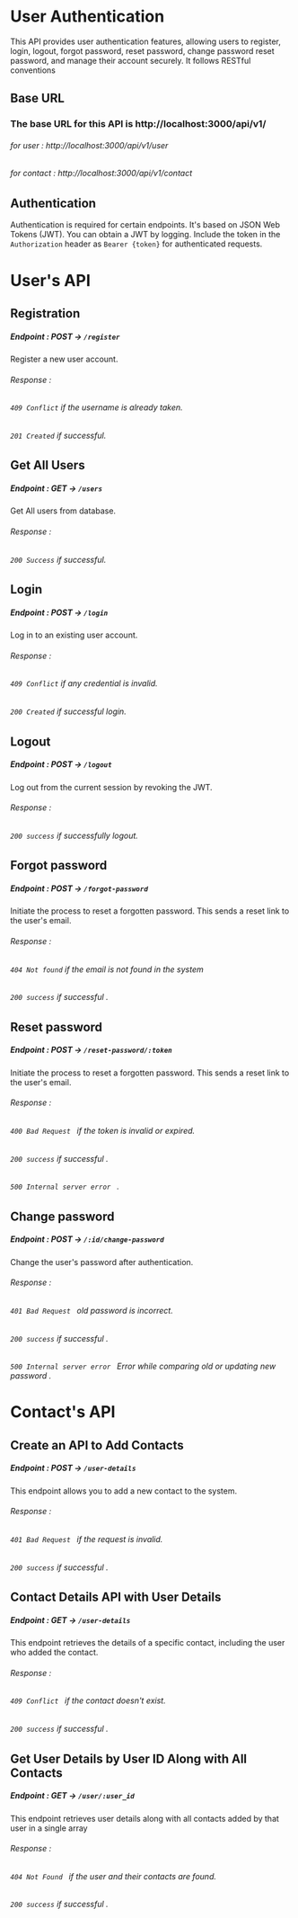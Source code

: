 # User Authentication
This API provides user authentication features, allowing users to register, login, logout, forgot password, reset password, change password reset password, and manage their account securely. It follows RESTful conventions
## Base URL 
### The base URL for this API is http://localhost:3000/api/v1/

###### for user : http://localhost:3000/api/v1/user

###### for contact : http://localhost:3000/api/v1/contact


## Authentication 
Authentication is required for certain endpoints. It's based on JSON Web Tokens (JWT). You can obtain a JWT by logging. Include the token in the `Authorization` header as `Bearer {token}` for authenticated requests.

# User's API 

## Registration 

##### Endpoint : POST ->  `/register` 
Register a new user account. 

###### Response : 
###### `409 Conflict` if the username is already taken.
###### `201 Created` if successful.


## Get All Users 

##### Endpoint : GET ->  `/users` 
Get All users from database. 

###### Response : 
###### `200 Success` if successful.


## Login 

##### Endpoint : POST ->  `/login` 
Log in to an existing user account.

###### Response : 
###### `409 Conflict` if any credential is invalid.
###### `200 Created` if successful login.


## Logout 

##### Endpoint : POST ->  `/logout` 
Log out from the current session by revoking the JWT.

###### Response : 
###### `200 success` if successfully logout.


## Forgot password 

##### Endpoint : POST ->  `/forgot-password` 
Initiate the process to reset a forgotten password. This sends a reset link to the user's email.

###### Response : 
###### `404 Not found` if the email is not found in the system
###### `200 success` if successful .


## Reset password 

##### Endpoint : POST ->  `/reset-password/:token` 
Initiate the process to reset a forgotten password. This sends a reset link to the user's email.

###### Response : 
###### `400 Bad Request ` if the token is invalid or expired.
###### `200 success` if successful .
###### `500 Internal server error ` .


## Change password 

##### Endpoint : POST ->  `/:id/change-password` 
Change the user's password after authentication.

###### Response : 
###### `401 Bad Request ` old password is incorrect.
###### `200 success` if successful .
###### `500 Internal server error ` Error while comparing old or updating new password .



# Contact's API

## Create an API to Add Contacts

##### Endpoint : POST ->  `/user-details` 
This endpoint allows you to add a new contact to the system.

###### Response : 
###### `401 Bad Request ` if the request is invalid.
###### `200 success` if successful .


## Contact Details API with User Details

##### Endpoint : GET ->  `/user-details` 
This endpoint retrieves the details of a specific contact, including the user who added the contact.

###### Response : 
###### `409 Conflict ` if the contact doesn't exist.
###### `200 success` if successful .


## Get User Details by User ID Along with All Contacts

##### Endpoint : GET ->  `/user/:user_id` 
This endpoint retrieves user details along with all contacts added by that user in a single array

###### Response : 
###### `404 Not Found ` if the user and their contacts are found.
###### `200 success` if successful .
